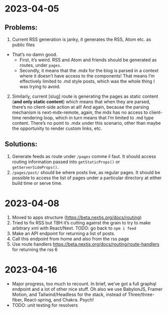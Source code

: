# 2023-04-05

## Problems:

 1. Current RSS generation is janky, it generates the RSS, Atom etc. as public files
   - That’s no damn good.
     - First, it’s weird. RSS and Atom and friends should be generated as routes, under `pages`.
     - Secondly, it means that the .mdx for the blog is parsed in a context where it doesn’t have access to the components! That means I’m effectively limited to .md style posts, which was the whole thing I was trying to avoid.
 2. Similarly, current [slug] route is generating the pages as static content (**and only static content**) which means that when they are parsed, there’s no client-side action at all! And again, because the parsing mechanism is next-mdx-remote, again, the mdx has no access to client-time rendering loop, which in turn means that I’m limited to .md type content. There’s no point to .mdx under this scenario, other than maybe the opportunity to render custom links, etc.

## Solutions:

 1. Generate feeds as route under `/pages` comme il faut. It should access routing information passed into `getStaticProps()` or `getServerSideProps()`.
 2. `/pages/post/` should be where posts live, as regular pages. It should be possible to access the list of pages under a particular directory at either build time or serve time.

# 2023-04-08

1. Moved to apps structure (https://beta.nextjs.org/docs/routing)
2. Tried to fix RSS but TBH it’s cutting against the grain to try to make arbitrary xml with React/Next. TODO: go back to `npm i feed`
3. Make an API endpoint for returning a list of posts.
4. Call this endpoint from home and also from the rss page
5. Use route handlers https://beta.nextjs.org/docs/routing/route-handlers for returning the rss
6

# 2023-04-16

 - Major progress, too much to recount. In brief, we’ve got a full graphql endpoint and a lot of other nice stuff. Oh also we use BabylonJS, Framer Motion, and Tailwind/Headless for the stack, instead of Three/three-fiber, React-spring, and Chakra. Psych!
 - TODO: unit testing for resolvers
